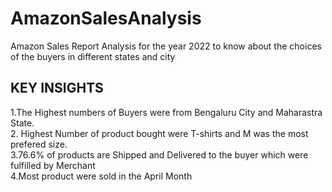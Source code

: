 # AmazonSalesAnalysis
Amazon Sales Report Analysis for the year 2022 to know about the choices of the buyers in different states and city

##  KEY INSIGHTS  
1.The Highest numbers of Buyers were from Bengaluru City and Maharastra State.  
2. Highest Number of product bought  were T-shirts and M was the most prefered size.  
3.76.6% of products are Shipped and Delivered to the buyer which were fulfilled by Merchant  
4.Most product were sold in the April Month  
